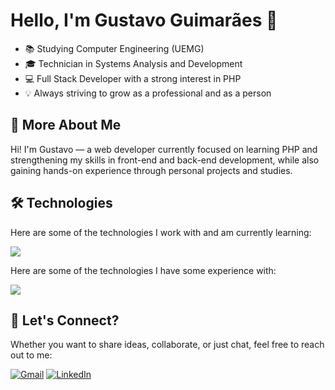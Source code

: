 # Hello, I'm Gustavo Guimarães 👋

- 📚 Studying Computer Engineering (UEMG)  
- 🎓 Technician in Systems Analysis and Development  
- 💻 Full Stack Developer with a strong interest in PHP  
- 💡 Always striving to grow as a professional and as a person
<!-- Depois eu coloco o meu tempo de experiencia aqui tb -->
<!-- https://meusitecompleto.com/portfolio Depois eu crio um link de portfolio e coloco em baixo do linkedin ali -->

<!-- Depois eu talvez remova o titulo e deixo só o botão do portfolio -->

## 🚀 More About Me

Hi! I'm Gustavo — a web developer currently focused on learning PHP and strengthening my skills in front-end and back-end development, while also gaining hands-on experience through personal projects and studies.

## 🛠️ Technologies   

Here are some of the technologies I work with and am currently learning:   

 <a href="https://skillicons.dev"   >
  <img src="https://skillicons.dev/icons?i=html,css,javascript,git,github,php,mysql" />
</a>


Here are some of the technologies I have some experience with:

<a href="https://skillicons.dev"   >
  <img src="https://skillicons.dev/icons?i=java,c,cpp,cs,nodejs" />
</a>


<!--  ![](https://img.shields.io/badge/HTML-239120?style=for-the-badge&logo=html5&logoColor=white) ![](https://img.shields.io/badge/CSS-239120?&style=for-the-badge&logo=css3&logoColor=white) ![](https://img.shields.io/badge/JavaScript-F7DF1E?style=for-the-badge&logo=javascript&logoColor=black) ![](https://img.shields.io/badge/PHP-777BB4?style=for-the-badge&logo=php&logoColor=white) -->

## 📩 Let's Connect?  
Whether you want to share ideas, collaborate, or just chat, feel free to reach out to me:

[![Gmail](https://skillicons.dev/icons?i=gmail)](mailto:gustavoguimaraescode@gmail.com)
[![LinkedIn](https://skillicons.dev/icons?i=linkedin)](https://www.linkedin.com/in/gustavocodou/)



